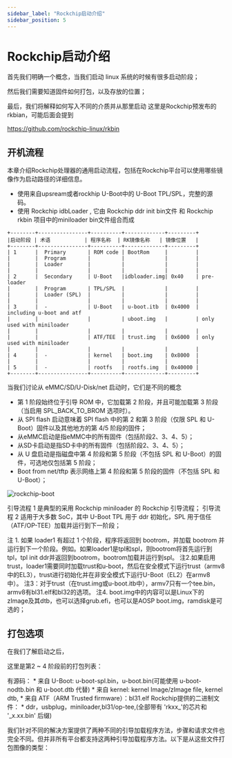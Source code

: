 ```yaml
---
sidebar_label: "Rockchip启动介绍"
sidebar_position: 5
---
```


# Rockchip启动介绍

首先我们明确一个概念，当我们启动 linux 系统的时候有很多启动阶段；

然后我们需要知道固件如何打包，以及存放的位置；

最后，我们将解释如何写入不同的介质并从那里启动
这里是Rockchip预发布的rkbian，可能后面会提到

https://github.com/rockchip-linux/rkbin

## 开机流程

本章介绍Rockchip处理器的通用启动流程，包括在Rockchip平台可以使用哪些镜像作为启动路径的详细信息。

- 使用来自upsream或者rockhip U-Boot中的 U-Boot TPL/SPL，完整的源码。
- 使用 Rockchip idbLoader , 它由 Rockchip ddr init bin文件 和 Rockchip rkbin 项目中的miniloader bin文件组合而成

```
+--------+----------------+----------+-------------+---------+
|启动阶段 | 术语           | 程序名称  | RK镜像名称   | 镜像位置   |
+--------+----------------+----------+-------------+---------+
| 1      |  Primary       | ROM code | BootRom     |         |
|        |  Program       |          |             |         |
|        |  Loader        |          |             |         |
|        |                |          |             |         |
| 2      |  Secondary     | U-Boot   |idbloader.img| 0x40    | pre-loader
|        |  Program       | TPL/SPL  |             |         |
|        |  Loader (SPL)  |          |             |         |
|        |                |          |             |         |
| 3      |  -             | U-Boot   | u-boot.itb  | 0x4000  | including u-boot and atf
|        |                |          | uboot.img   |         | only used with miniloader
|        |                |          |             |         |
|        |                | ATF/TEE  | trust.img   | 0x6000  | only used with miniloader
|        |                |          |             |         |
| 4      |  -             | kernel   | boot.img    | 0x8000  |
|        |                |          |             |         |
| 5      |  -             | rootfs   | rootfs.img  | 0x40000 |
+--------+----------------+----------+-------------+---------+
```

当我们讨论从 eMMC/SD/U-Disk/net 启动时，它们是不同的概念
* 第 1 阶段始终位于引导 ROM 中，它加载第 2 阶段，并且可能加载第 3 阶段（当启用 SPL_BACK_TO_BROM 选项时）。
* 从 SPI flash 启动意味着 SPI flash 中的第 2 和第 3 阶段（仅限 SPL 和 U-Boot）固件以及其他地方的第 4/5 阶段的固件；
* 从eMMC启动是指eMMC中的所有固件（包括阶段2、3、4、5）；
* 从SD卡启动是指SD卡中的所有固件（包括阶段2、3、4、5）；
* 从 U 盘启动是指磁盘中第 4 阶段和第 5 阶段（不包括 SPL 和 U-Boot）的固件，可选地仅包括第 5 阶段；
* Boot from net/tftp 表示网络上第 4 阶段和第 5 阶段的固件（不包括 SPL 和 U-Boot）；

![rockchip-boot](/img/general-tutorial/rockchip-boot.jpg)

引导流程 1 是典型的采用 Rockchip miniloader 的 Rockchip 引导流程；
引导流程 2 适用于大多数 SoC，其中 U-Boot TPL 用于 ddr 初始化，SPL 用于信任（ATF/OP-TEE）加载并运行到下一阶段；

注 1. 如果 loader1 有超过 1 个阶段，程序将返回到 bootrom，并加载 bootrom 并运行到下一个阶段。例如。如果loader1是tpl和spl，则bootrom将首先运行到tpl，tpl init ddr并返回到bootrom，bootrom加载并运行到spl。
注2.如果启用trust，loader1需要同时加载trust和u-boot，然后在安全模式下运行trust（armv8中的EL3），trust进行初始化并在非安全模式下运行U-Boot（EL2）在armv8中）。
注3：对于trust（在trust.img或u-boot.itb中），armv7只有一个tee.bin，armv8有bl31.elf和bl32的选项。
注4. boot.img中的内容可以是Linux下的zImage及其dtb，也可以选择grub.efi，也可以是AOSP boot.img，ramdisk是可选的；

## 打包选项

在我们了解启动之后，

这里是第2 ~ 4 阶段前的打包列表：

有源码：
    * 来自 U-Boot: u-boot-spl.bin，u-boot.bin(可能使用 u-boot-nodtb.bin 和 u-boot.dtb 代替)
    * 来自 kernel: kernel Image/zImage file, kernel dtb,
    * 来自 ATF（ARM Trusted firmware）：bl31.elf
Rockchip提供的二进制文件：
    * ddr，usbplug，miniloader,bl31/op-tee,(全部带有 'rkxx_'的芯片和 '_x.xx.bin' 后缀)
    
我们针对不同的解决方案提供了两种不同的引导加载程序方法，步骤和请求文件也完全不同。但并非所有平台都支持这两种引导加载程序方法。以下是从这些文件打包图像的类型：

